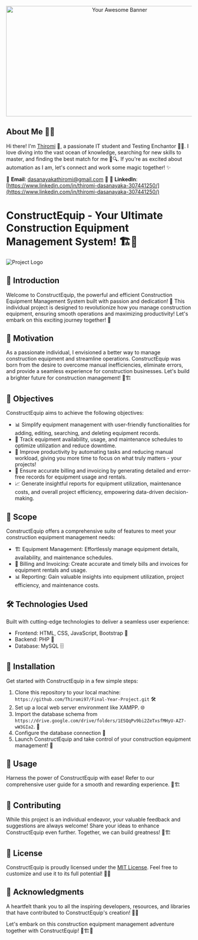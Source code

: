 <p align="center">
  <img src="https://github.com/Thiromi97/ebay_automation/blob/main/my%20banner.png?raw=true" alt="Your Awesome Banner" width="600" height="300">
</p>

## About Me 👩‍💻

Hi there! I'm [Thiromi](https://www.linkedin.com/in/thiromi-dasanayaka-307441250/) 👋, a passionate IT student and Testing Enchantor 🧙‍♂️. I love diving into the vast ocean of knowledge, searching for new skills to master, and finding the best match for me 🌊🔍. If you're as excited about automation as I am, let's connect and work some magic together! ✨

📧 **Email**: dasanayakathiromi@gmail.com 💌
🔗 **LinkedIn**: [https://www.linkedin.com/in/thiromi-dasanayaka-307441250/](https://www.linkedin.com/in/thiromi-dasanayaka-307441250/)


# ConstructEquip - Your Ultimate Construction Equipment Management System! 🏗️💼

![Project Logo](/path/to/project-logo.png)

## 📜 Introduction
Welcome to ConstructEquip, the powerful and efficient Construction Equipment Management System built with passion and dedication! 🚀 This individual project is designed to revolutionize how you manage construction equipment, ensuring smooth operations and maximizing productivity! Let's embark on this exciting journey together! 🌟

## 🌟 Motivation
As a passionate individual, I envisioned a better way to manage construction equipment and streamline operations. ConstructEquip was born from the desire to overcome manual inefficiencies, eliminate errors, and provide a seamless experience for construction businesses. Let's build a brighter future for construction management! 💪🏗️

## 🎯 Objectives
ConstructEquip aims to achieve the following objectives:
- 📊 Simplify equipment management with user-friendly functionalities for adding, editing, searching, and deleting equipment records.
- 📅 Track equipment availability, usage, and maintenance schedules to optimize utilization and reduce downtime.
- 💼 Improve productivity by automating tasks and reducing manual workload, giving you more time to focus on what truly matters - your projects!
- 💸 Ensure accurate billing and invoicing by generating detailed and error-free records for equipment usage and rentals.
- 📈 Generate insightful reports for equipment utilization, maintenance costs, and overall project efficiency, empowering data-driven decision-making.

## 🌈 Scope
ConstructEquip offers a comprehensive suite of features to meet your construction equipment management needs:
- 🏗️ Equipment Management: Effortlessly manage equipment details, availability, and maintenance schedules.
- 💼 Billing and Invoicing: Create accurate and timely bills and invoices for equipment rentals and usage.
- 📊 Reporting: Gain valuable insights into equipment utilization, project efficiency, and maintenance costs.

## 🛠️ Technologies Used
Built with cutting-edge technologies to deliver a seamless user experience:
- Frontend: HTML, CSS, JavaScript, Bootstrap 🎨
- Backend: PHP 🧙
- Database: MySQL 🗄️

## 🔧 Installation
Get started with ConstructEquip in a few simple steps:
1. Clone this repository to your local machine: `https://github.com/Thiromi97/Final-Year-Project.git` 🛠️
2. Set up a local web server environment like XAMPP. 🌐
3. Import the database schema from `https://drive.google.com/drive/folders/1ESQqPv9bi2ZeTxsfMHyU-AZ7-wW3GIa2`. 🏰
4. Configure the database connection 🔧
5. Launch ConstructEquip and take control of your construction equipment management! 🚀

## 💼 Usage
Harness the power of ConstructEquip with ease! Refer to our comprehensive user guide for a smooth and rewarding experience. 📖🏗️

## 👥 Contributing
While this project is an individual endeavor, your valuable feedback and suggestions are always welcome! Share your ideas to enhance ConstructEquip even further. Together, we can build greatness! 🤝🏗️

## 📜 License
ConstructEquip is proudly licensed under the [MIT License](LICENSE). Feel free to customize and use it to its full potential! 📝🚀

## 🙏 Acknowledgments
A heartfelt thank you to all the inspiring developers, resources, and libraries that have contributed to ConstructEquip's creation! 🙌✨

Let's embark on this construction equipment management adventure together with ConstructEquip! 🌟🏗️💼
